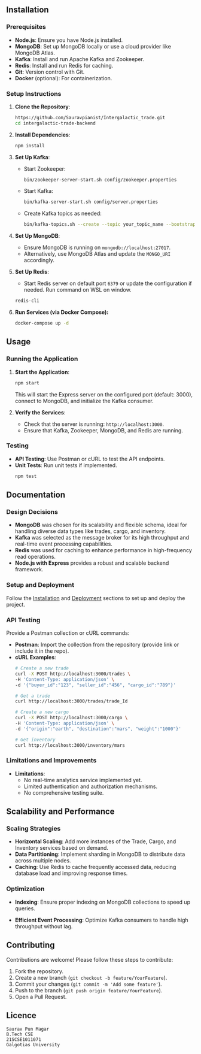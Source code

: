 
## Installation

### Prerequisites

- **Node.js**: Ensure you have Node.js installed.
- **MongoDB**: Set up MongoDB locally or use a cloud provider like MongoDB Atlas.
- **Kafka**: Install and run Apache Kafka and Zookeeper.
- **Redis**: Install and run Redis for caching.
- **Git**: Version control with Git.
- **Docker** (optional): For containerization.

### Setup Instructions

1. **Clone the Repository**:
    ```bash
    https://github.com/Sauravpianist/Intergalactic_trade.git
    cd intergalactic-trade-backend
    ```

2. **Install Dependencies**:
    ```bash
    npm install
    ```

4. **Set Up Kafka**:
    - Start Zookeeper:
      ```bash
      bin/zookeeper-server-start.sh config/zookeeper.properties
      ```
    - Start Kafka:
      ```bash
      bin/kafka-server-start.sh config/server.properties
      ```
    - Create Kafka topics as needed:
      ```bash
      bin/kafka-topics.sh --create --topic your_topic_name --bootstrap-server localhost:9092 --partitions 1 --replication-factor 1
      ```

5. **Set Up MongoDB**:
    - Ensure MongoDB is running on `mongodb://localhost:27017`.
    - Alternatively, use MongoDB Atlas and update the `MONGO_URI` accordingly.

6. **Set Up Redis**:
    - Start Redis server on default port `6379` or update the configuration if needed.
    Run command on WSL on window.
    ``` bash
    redis-cli
    ```

7. **Run Services (via Docker Compose):**
    ```bash 
    docker-compose up -d
    ```

## Usage

### Running the Application

1. **Start the Application**:
    ```bash
    npm start
    ```
    This will start the Express server on the configured port (default: 3000), connect to MongoDB, and initialize the Kafka consumer.

2. **Verify the Services**:
    - Check that the server is running: `http://localhost:3000`.
    - Ensure that Kafka, Zookeeper, MongoDB, and Redis are running.

### Testing

- **API Testing**: Use Postman or cURL to test the API endpoints.
- **Unit Tests**: Run unit tests if implemented.
    ```bash
    npm test
    ```

## Documentation

### Design Decisions

- **MongoDB** was chosen for its scalability and flexible schema, ideal for handling diverse data types like trades, cargo, and inventory.
- **Kafka** was selected as the message broker for its high throughput and real-time event processing capabilities.
- **Redis** was used for caching to enhance performance in high-frequency read operations.
- **Node.js with Express** provides a robust and scalable backend framework.

### Setup and Deployment

Follow the [Installation](#installation) and [Deployment](#deployment) sections to set up and deploy the project.

### API Testing

Provide a Postman collection or cURL commands:

- **Postman**: Import the collection from the repository (provide link or include it in the repo).
- **cURL Examples**:
    ```bash
    # Create a new trade
    curl -X POST http://localhost:3000/trades \
    -H 'Content-Type: application/json' \
    -d '{"buyer_id":"123", "seller_id":"456", "cargo_id":"789"}'

    # Get a trade
    curl http://localhost:3000/trades/trade_Id

    # Create a new cargo
    curl -X POST http://localhost:3000/cargo \
    -H 'Content-Type: application/json' \
    -d '{"origin":"earth", "destination":"mars", "weight":"1000"}'

    # Get inventory
    curl http://localhost:3000/inventory/mars
    ```

### Limitations and Improvements

- **Limitations**:
    - No real-time analytics service implemented yet.
    - Limited authentication and authorization mechanisms.
    - No comprehensive testing suite.


## Scalability and Performance

### Scaling Strategies

- **Horizontal Scaling**: Add more instances of the Trade, Cargo, and Inventory services based on demand.
- **Data Partitioning**: Implement sharding in MongoDB to distribute data across multiple nodes.
- **Caching**: Use Redis to cache frequently accessed data, reducing database load and improving response times.

### Optimization

- **Indexing**: Ensure proper indexing on MongoDB collections to speed up queries.

- **Efficient Event Processing**: Optimize Kafka consumers to handle high throughput without lag.


## Contributing

Contributions are welcome! Please follow these steps to contribute:

1. Fork the repository.
2. Create a new branch (`git checkout -b feature/YourFeature`).
3. Commit your changes (`git commit -m 'Add some feature'`).
4. Push to the branch (`git push origin feature/YourFeature`).
5. Open a Pull Request.

## Licence
    Saurav Pun Magar
    B.Tech CSE
    21SCSE1011071
    Galgotias University